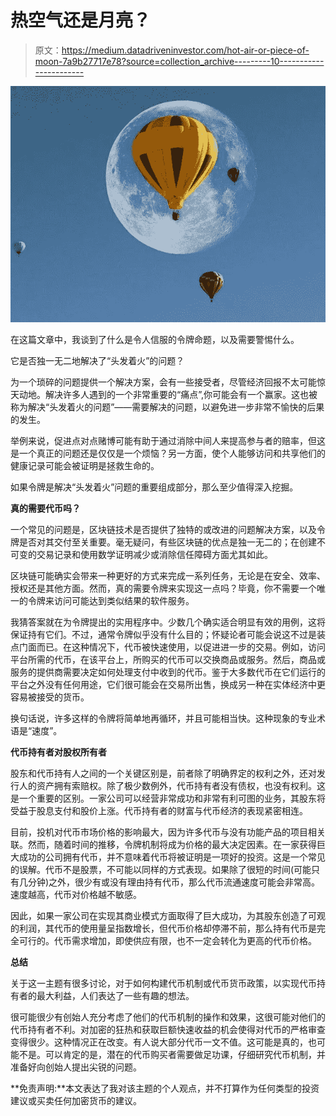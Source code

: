 # 热空气还是月亮？

> 原文：<https://medium.datadriveninvestor.com/hot-air-or-piece-of-moon-7a9b27717e78?source=collection_archive---------10----------------------->

![](img/bc2ee384f52677ea3afefc47824636a8.png)

在这篇文章中，我谈到了什么是令人信服的令牌命题，以及需要警惕什么。

它是否独一无二地解决了“头发着火”的问题？

为一个琐碎的问题提供一个解决方案，会有一些接受者，尽管经济回报不太可能惊天动地。解决许多人遇到的一个非常重要的“痛点”,你可能会有一个赢家。这也被称为解决“头发着火的问题”——需要解决的问题，以避免进一步非常不愉快的后果的发生。

举例来说，促进点对点赌博可能有助于通过消除中间人来提高参与者的赔率，但这是一个真正的问题还是仅仅是一个烦恼？另一方面，使个人能够访问和共享他们的健康记录可能会被证明是拯救生命的。

如果令牌是解决“头发着火”问题的重要组成部分，那么至少值得深入挖掘。

**真的需要代币吗？**

一个常见的问题是，区块链技术是否提供了独特的或改进的问题解决方案，以及令牌是否对其交付至关重要。毫无疑问，有些区块链的优点是独一无二的；在创建不可变的交易记录和使用数学证明减少或消除信任障碍方面尤其如此。

区块链可能确实会带来一种更好的方式来完成一系列任务，无论是在安全、效率、授权还是其他方面。然而，真的需要令牌来实现这一点吗？毕竟，你不需要一个唯一的令牌来访问可能达到类似结果的软件服务。

我猜答案就在为令牌提出的实用程序中。少数几个确实适合明显有效的用例，这将保证持有它们。不过，通常令牌似乎没有什么目的；怀疑论者可能会说这不过是装点门面而已。在这种情况下，代币被快速使用，以促进进一步的交易。例如，访问平台所需的代币，在该平台上，所购买的代币可以交换商品或服务。然后，商品或服务的提供商需要决定如何处理支付中收到的代币。鉴于大多数代币在它们运行的平台之外没有任何用途，它们很可能会在交易所出售，换成另一种在实体经济中更容易被接受的货币。

换句话说，许多这样的令牌将简单地再循环，并且可能相当快。这种现象的专业术语是“速度”。

**代币持有者对股权所有者**

股东和代币持有人之间的一个关键区别是，前者除了明确界定的权利之外，还对发行人的资产拥有索赔权。除了极少数例外，代币持有者没有债权，也没有权利。这是一个重要的区别。一家公司可以经营非常成功和非常有利可图的业务，其股东将受益于股息支付和股价上涨。代币持有者的财富与代币经济的表现紧密相连。

目前，投机对代币市场价格的影响最大，因为许多代币与没有功能产品的项目相关联。然而，随着时间的推移，令牌机制将成为价格的最大决定因素。在一家获得巨大成功的公司拥有代币，并不意味着代币将被证明是一项好的投资。这是一个常见的误解。代币不是股票，不可能以同样的方式表现。如果除了很短的时间(可能只有几分钟)之外，很少有或没有理由持有代币，那么代币流通速度可能会非常高。速度越高，代币对价格越不敏感。

因此，如果一家公司在实现其商业模式方面取得了巨大成功，为其股东创造了可观的利润，其代币的使用量呈指数增长，但代币价格却停滞不前，那么持有代币是完全可行的。代币需求增加，即使供应有限，也不一定会转化为更高的代币价格。

**总结**

关于这一主题有很多讨论，对于如何构建代币机制或代币货币政策，以实现代币持有者的最大利益，人们表达了一些有趣的想法。

很可能很少有创始人充分考虑了他们的代币机制的操作和效果，这很可能对他们的代币持有者不利。对加密的狂热和获取巨额快速收益的机会使得对代币的严格审查变得很少。这种情况正在改变。有人说大部分代币一文不值。这可能是真的，也可能不是。可以肯定的是，潜在的代币购买者需要做足功课，仔细研究代币机制，并准备好向创始人提出尖锐的问题。

**免责声明:**本文表达了我对该主题的个人观点，并不打算作为任何类型的投资建议或买卖任何加密货币的建议。